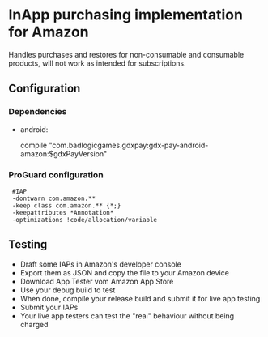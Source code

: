 # InApp purchasing implementation for Amazon

Handles purchases and restores for non-consumable and consumable products, will not work as intended for subscriptions.

## Configuration

### Dependencies

 * android:

    compile "com.badlogicgames.gdxpay:gdx-pay-android-amazon:$gdxPayVersion"


### ProGuard configuration

     #IAP
     -dontwarn com.amazon.**
     -keep class com.amazon.** {*;}
     -keepattributes *Annotation*
     -optimizations !code/allocation/variable

## Testing
* Draft some IAPs in Amazon's developer console
* Export them as JSON and copy the file to your Amazon device
* Download App Tester vom Amazon App Store
* Use your debug build to test
* When done, compile your release build and submit it for live app testing
* Submit your IAPs
* Your live app testers can test the "real" behaviour without being charged